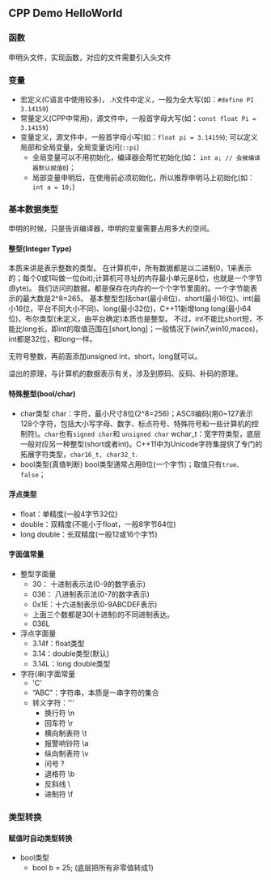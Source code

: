 
## CPP Demo HelloWorld

### 函数
申明头文件，实现函数，对应的文件需要引入头文件


### 变量
* 宏定义(C语言中使用较多)，`.h`文件中定义，一般为全大写(如：`#define PI 3.14159`)
* 常量定义(CPP中常用)，源文件中，一般首字母大写(如：`const float Pi = 3.14159`)
* 变量定义，源文件中，一般首字母小写(如：`float pi = 3.14159`); 可以定义局部和全局变量，全局变量访问(`::pi`)
  * 全局变量可以不用初始化，编译器会帮忙初始化(如： `int a; // 会被编译器默认赋值0`)；
  * 局部变量申明后，在使用前必须初始化，所以推荐申明马上初始化(如：`int a = 10;`)


### 基本数据类型
申明的时候，只是告诉编译器，申明的变量需要占用多大的空间。

#### 整型(Integer Type)
本质来讲是表示整数的类型。
在计算机中，所有数据都是以二进制0，1来表示的；每个0或1叫做一位(bit);计算机可寻址的内存最小单元是8位，也就是一个字节(Byte)。
我们访问的数据，都是保存在内存的一个个字节里面的。一个字节能表示的最大数是2^8=265。
基本整型包括char(最小8位)、short(最小16位)、int(最小16位，平台不同大小不同)、long(最小32位)，C++11新增long long(最小64位)，布尔类型(未定义，由平台确定)本质也是整型。
不过，int不能比short短，不能比long长，即int的取值范围在[short,long]；一般情况下(win7,win10,macos)，int都是32位，和long一样。

无符号整数，再前面添加unsigned int，short，long就可以。

溢出的原理，与计算机的数据表示有关，涉及到原码、反码、补码的原理。


#### 特殊整型(bool/char)
* char类型
  char：字符，最小尺寸8位(2^8=256)；ASCII编码(用0~127表示128个字符，包括大小写字母、数字、标点符号、特殊符号和一些计算机的控制符)。`char`也有`signed char`和 `unsigned char`
  wchar_t：宽字符类型，底层一般对应另一种整型(short或者int)。C++11中为Unicode字符集提供了专门的拓展字符类型，`char16_t, char32_t`.
* bool类型(真值判断)
  bool类型通常占用8位(一个字节)；取值只有`true、false`；

#### 浮点类型
* float：单精度(一般4字节32位)
* double：双精度(不能小于float，一般8字节64位)
* long double：长双精度(一般12或16个字节)

#### 字面值常量
* 整型字面量
  * 30： 十进制表示法(0-9的数字表示)
  * 036： 八进制表示法(0-7的数字表示)
  * 0x1E：十六进制表示(0-9ABCDEF表示)
  * 上面三个数都是30(十进制)的不同进制表达。
  * 036L
* 浮点字面量
  * 3.14f：float类型
  * 3.14：double类型(默认)
  * 3.14L：long double类型
* 字符(串)字面常量
  * 'C'
  * “ABC”：字符串，本质是一串字符的集合
  * 转义字符：'\''
    * 换行符 \n 
    * 回车符 \r
    * 横向制表符 \t 
    * 报警响铃符 \a 
    * 纵向制表符 \v 
    * 问号 \?
    * 退格符 \b 
    * 反斜线 \\ 
    * 进制符 \f

### 类型转换

#### 赋值时自动类型转换
* bool类型
  * bool b = 25; (底层把所有非零值转成1)